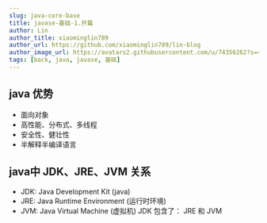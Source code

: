 ```yaml
---
slug: java-core-base
title: javase-基础-1.开篇
author: Lin
author_title: xiaominglin789
author_url: https://github.com/xiaominglin789/lin-blog
author_image_url: https://avatars2.githubusercontent.com/u/74356262?s=400&u=51bc963a308dd3748ba5133c9cfd29eb3bc0c207&v=4
tags: [back, java, javase, 基础]
---
```


##  java 优势
- 面向对象
- 高性能、分布式、多线程
- 安全性、健壮性
- 半解释半编译语言



## java中 JDK、JRE、JVM 关系
- JDK: Java Development Kit (java)
- JRE: Java Runtime Environment (运行时环境)
- JVM: Java Virtual Machine (虚拟机)
JDK 包含了： JRE 和 JVM
